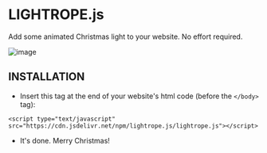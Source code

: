 # LIGHTROPE.js
Add some animated Christmas light to your website. No effort required.

![image](https://user-images.githubusercontent.com/659492/103804315-31eba800-5052-11eb-952b-75ae85b6eaaa.png)


## INSTALLATION
* Insert this tag at the end of your website's html code (before the `</body>` tag):

`<script type="text/javascript" src="https://cdn.jsdelivr.net/npm/lightrope.js/lightrope.js"></script>`
* It's done. Merry Christmas!
